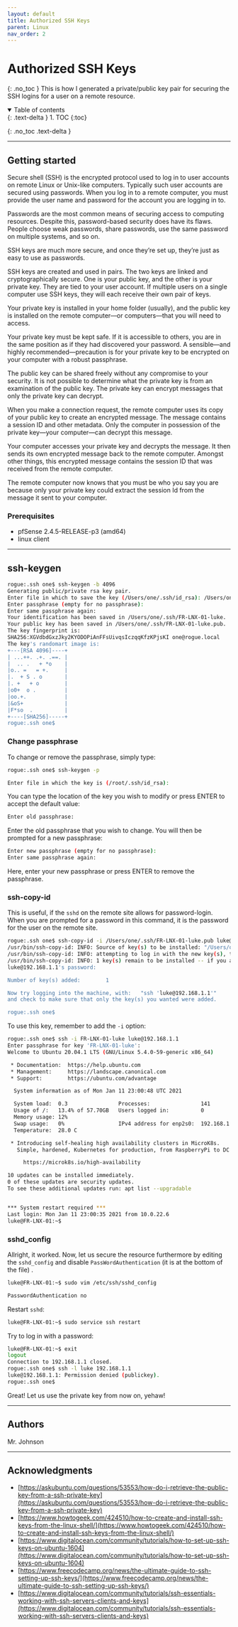 ```yaml
---
layout: default
title: Authorized SSH Keys
parent: Linux
nav_order: 2
---
```

# Authorized SSH Keys
{: .no_toc }
This is how I generated a private/public key pair for securing the SSH logins for a user on a remote resource. 

<details open markdown="block">
  <summary>
   Table of contents
  </summary>
  {: .text-delta }
1. TOC
{:toc}
</details>

{: .no_toc .text-delta }

---

## Getting started
Secure shell (SSH) is the encrypted protocol used to log in to user accounts on remote Linux or Unix-like computers. Typically such user accounts are secured using passwords. When you log in to a remote computer, you must provide the user name and password for the account you are logging in to.

Passwords are the most common means of securing access to computing resources. Despite this, password-based security does have its flaws. People choose weak passwords, share passwords, use the same password on multiple systems, and so on.

SSH keys are much more secure, and once they’re set up, they’re just as easy to use as passwords.


SSH keys are created and used in pairs. The two keys are linked and cryptographically secure. One is your public key, and the other is your private key. They are tied to your user account. If multiple users on a single computer use SSH keys, they will each receive their own pair of keys.

Your private key is installed in your home folder (usually), and the public key is installed on the remote computer—or computers—that you will need to access.

Your private key must be kept safe. If it is accessible to others, you are in the same position as if they had discovered your password. A sensible—and highly recommended—precaution is for your private key to be encrypted on your computer with a robust passphrase.

The public key can be shared freely without any compromise to your security. It is not possible to determine what the private key is from an examination of the public key. The private key can encrypt messages that only the private key can decrypt.

When you make a connection request, the remote computer uses its copy of your public key to create an encrypted message. The message contains a session ID and other metadata. Only the computer in possession of the private key—your computer—can decrypt this message.

Your computer accesses your private key and decrypts the message. It then sends its own encrypted message back to the remote computer. Amongst other things, this encrypted message contains the session ID that was received from the remote computer.

The remote computer now knows that you must be who you say you are because only your private key could extract the session Id from the message it sent to your computer.

### Prerequisites
* pfSense 2.4.5-RELEASE-p3 (amd64)
* linux client

---

## ssh-keygen
```bash
rogue:.ssh one$ ssh-keygen -b 4096 
Generating public/private rsa key pair.
Enter file in which to save the key (/Users/one/.ssh/id_rsa): /Users/one/.ssh/FR-LNX-01-luke
Enter passphrase (empty for no passphrase): 
Enter same passphrase again: 
Your identification has been saved in /Users/one/.ssh/FR-LNX-01-luke.
Your public key has been saved in /Users/one/.ssh/FR-LNX-01-luke.pub.
The key fingerprint is:
SHA256:XGVdbdGxzJky2KYODOPiAnFFsUivqsIczqqKfzKPjsKI one@rogue.local
The key's randomart image is:
+---[RSA 4096]----+
| ...++. .+. .==. |
|  .. .   + *o    |
|o.. =   = +.     |
|.  + S . o       |
|. +   + o        |
|o0+  o .         |
|oo.+.            |
|&oS+             |
|F*so  .          |
+----[SHA256]-----+
rogue:.ssh one$ 
```

### Change passphrase
To change or remove the passphrase, simply type:
```bash
rogue:.ssh one$ ssh-keygen -p
```
```bash
Enter file in which the key is (/root/.ssh/id_rsa):
```
You can type the location of the key you wish to modify or press ENTER to accept the default value:

```bash
Enter old passphrase:
```
Enter the old passphrase that you wish to change. You will then be prompted for a new passphrase:

```bash
Enter new passphrase (empty for no passphrase):
Enter same passphrase again:
```
Here, enter your new passphrase or press ENTER to remove the passphrase.

### ssh-copy-id
This is useful, if the `sshd` on the remote site allows for password-login. When you are prompted for a password in this command, it is the password for the user on the remote site. 
```bash
rogue:.ssh one$ ssh-copy-id -i /Users/one/.ssh/FR-LNX-01-luke.pub luke@192.168.1.1
/usr/bin/ssh-copy-id: INFO: Source of key(s) to be installed: "/Users/one/.ssh/FR-LNX-01-luke.pub"
/usr/bin/ssh-copy-id: INFO: attempting to log in with the new key(s), to filter out any that are already installed
/usr/bin/ssh-copy-id: INFO: 1 key(s) remain to be installed -- if you are prompted now it is to install the new keys
luke@192.168.1.1's password: 

Number of key(s) added:        1

Now try logging into the machine, with:   "ssh 'luke@192.168.1.1'"
and check to make sure that only the key(s) you wanted were added.

rogue:.ssh one$ 
```

To use this key, remember to add the `-i` option:
```bash
rogue:.ssh one$ ssh -i FR-LNX-01-luke luke@192.168.1.1
Enter passphrase for key 'FR-LNX-01-luke': 
Welcome to Ubuntu 20.04.1 LTS (GNU/Linux 5.4.0-59-generic x86_64)

 * Documentation:  https://help.ubuntu.com
 * Management:     https://landscape.canonical.com
 * Support:        https://ubuntu.com/advantage

  System information as of Mon Jan 11 23:00:48 UTC 2021

  System load:  0.3                Processes:                141
  Usage of /:   13.4% of 57.70GB   Users logged in:          0
  Memory usage: 12%                
  Swap usage:   0%                 IPv4 address for enp2s0:  192.168.1.1
  Temperature:  28.0 C

 * Introducing self-healing high availability clusters in MicroK8s.
   Simple, hardened, Kubernetes for production, from RaspberryPi to DC.

     https://microk8s.io/high-availability

10 updates can be installed immediately.
0 of these updates are security updates.
To see these additional updates run: apt list --upgradable


*** System restart required ***
Last login: Mon Jan 11 23:00:35 2021 from 10.0.22.6
luke@FR-LNX-01:~$ 
```

### sshd_config
Allright, it worked. Now, let us secure the resource furthermore by editing the `sshd_config` and disable `PassWordAuthentication` (it is at the bottom of the file)
.
```bash
luke@FR-LNX-01:~$ sudo vim /etc/ssh/sshd_config

PasswordAuthentication no
```
Restart `sshd`:
```bash
luke@FR-LNX-01:~$ sudo service ssh restart
```

Try to log in with a password:
```bash
luke@FR-LNX-01:~$ exit
logout
Connection to 192.168.1.1 closed.
rogue:.ssh one$ ssh -l luke 192.168.1.1
luke@192.168.1.1: Permission denied (publickey).
rogue:.ssh one$ 
```

Great! Let us use the private key from now on, yehaw!

---

## Authors
Mr. Johnson

---

## Acknowledgments
* [https://askubuntu.com/questions/53553/how-do-i-retrieve-the-public-key-from-a-ssh-private-key](https://askubuntu.com/questions/53553/how-do-i-retrieve-the-public-key-from-a-ssh-private-key)
* [https://www.howtogeek.com/424510/how-to-create-and-install-ssh-keys-from-the-linux-shell/](https://www.howtogeek.com/424510/how-to-create-and-install-ssh-keys-from-the-linux-shell/)
* [https://www.digitalocean.com/community/tutorials/how-to-set-up-ssh-keys-on-ubuntu-1604](https://www.digitalocean.com/community/tutorials/how-to-set-up-ssh-keys-on-ubuntu-1604)
* [https://www.freecodecamp.org/news/the-ultimate-guide-to-ssh-setting-up-ssh-keys/](https://www.freecodecamp.org/news/the-ultimate-guide-to-ssh-setting-up-ssh-keys/)
* [https://www.digitalocean.com/community/tutorials/ssh-essentials-working-with-ssh-servers-clients-and-keys](https://www.digitalocean.com/community/tutorials/ssh-essentials-working-with-ssh-servers-clients-and-keys)